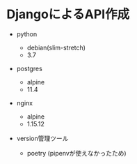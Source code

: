 # DjangoによるAPI作成

* python
    - debian(slim-stretch)
    - 3.7
    
* postgres
    - alpine
    - 11.4

* nginx
    - alpine
    - 1.15.12
    
* version管理ツール
    - poetry
      (pipenvが使えなかったため)
      

